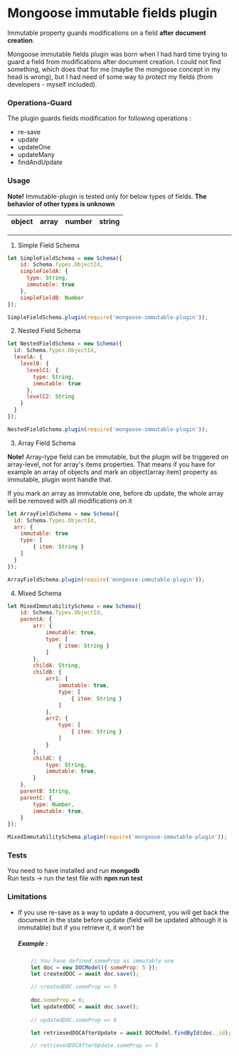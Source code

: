 # Mongoose immutable fields plugin

Immutable property guards modifications on a field **after document creation**.

Mongoose immutable fields plugin was born when I had hard time trying to guard a field from modifications after document creation.
I could not find something, which does that for me (maybe the mongoose concept in my head is wrong), but I had need of some way to 
protect my fields (from developers - myself included).

### Operations-Guard
The plugin guards fields modification for following operations :
* re-save
* update
* updateOne
* updateMany
* findAndUpdate

### Usage

**Note!** Immutable-plugin is tested only for below types of fields. **The behavior of other types is unknown**


| object | array | number | string |
| ------ | :---: | :----: | -----: |

---

1. Simple Field Schema

```javascript
let SimpleFieldSchema = new Schema({
    id: Schema.Types.ObjectId,
    simpleFieldA: {
      type: String,
      immutable: true
    },
    simpleFieldB: Number
});

SimpleFieldSchema.plugin(require('mongoose-immutable-plugin'));
```  

2. Nested Field Schema

```javascript
let NestedFieldSchema = new Schema({
  id: Schema.Types.ObjectId,
  levelA: {
    levelB: {
      levelC1: {
        type: String,
        immutable: true
      },
      levelC2: String
  	}
  }
});

NestedFieldSchema.plugin(require('mongoose-immutable-plugin'));
```

3. Array Field Schema

**Note!**  Array-type field can be immutable, but the plugin will be triggered on array-level, not for array's items properties.
That means if you have for example an array of objects and mark an object(array item) property as immutable, plugin wont handle that. 

If you mark an array as immutable one, before db update, the whole array will be removed with all modifications on it

```javascript
let ArrayFieldSchema = new Schema({
  id: Schema.Types.ObjectId,
  arr: {
    immutable: true
    type: [
    	{ item: String }
    ]
  }
});

ArrayFieldSchema.plugin(require('mongoose-immutable-plugin'));
```

4. Mixed Schema 
```javascript
let MixedImmutabilitySchema = new Schema({
    id: Schema.Types.ObjectId,
    parentA: {
        arr: {
            immutable: true,
            type: [
                { item: String }
            ]
        },
        childA: String,
        childB: {
            arr1: {
                immutable: true,
                type: [
                    { item: String }
                ]
            },
            arr2: {
                type: [
                    { item: String }
                ]
            }
        },
        childC: {
            type: String,
            immutable: true,
        }
    },
    parentB: String,
    parentC: {
        type: Number,
        immutable: true,
    }
});

MixedImmutabilitySchema.plugin(require('mongoose-immutable-plugin'));
```



### Tests
You need to have installed and run **mongodb**  
Run tests -> run the test file with **npm run test**

### Limitations

   * If you use re-save as a way to update a document, you will get back the document in the state before update (field will be updated although it is immutable) but if you retrieve it, it won't be
       
       ##### Example :
       	```javascript  
            // You have defined someProp as immutable one
            let doc = new DOCModel({ someProp: 5 });
            let createdDOC = await doc.save();

            // createdDOC.someProp => 5
            
            doc.someProp = 6;
            let updatedDOC = await doc.save();
            
            // updatedDOC.someProp => 6

            let retrievedDOCAfterUpdate = await DOCModel.findById(doc._id);

            // retrievedDOCAfterUpdate.someProp => 5
        ```
            
